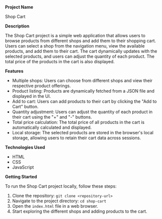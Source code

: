 **Project Name**

Shop Cart

**Description**

The Shop Cart project is a simple web application that allows users to browse products from different shops and add them to their shopping cart. Users can select a shop from the navigation menu, view the available products, and add them to their cart. The cart dynamically updates with the selected products, and users can adjust the quantity of each product. The total price of the products in the cart is also displayed.

**Features**

- Multiple shops: Users can choose from different shops and view their respective product offerings.
- Product listing: Products are dynamically fetched from a JSON file and displayed in the UI.
- Add to cart: Users can add products to their cart by clicking the "Add to Cart" button.
- Quantity adjustment: Users can adjust the quantity of each product in their cart using the "+" and "-" buttons.
- Total price calculation: The total price of all products in the cart is automatically calculated and displayed.
- Local storage: The selected products are stored in the browser's local storage, allowing users to retain their cart data across sessions.

**Technologies Used**

- HTML
- CSS
- JavaScript

**Getting Started**

To run the Shop Cart project locally, follow these steps:

1. Clone the repository: `git clone <repository-url>`
2. Navigate to the project directory: `cd shop-cart`
3. Open the `index.html` file in a web browser.
4. Start exploring the different shops and adding products to the cart.

